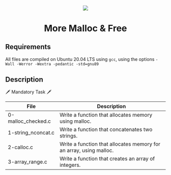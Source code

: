 <h4 align="Center">
<div classHeaderSticker>
<img src="https://media.giphy.com/media/PKFn44CIBJN9ps37S6/giphy.gif"/>
</div>
<h1 align="Center">More Malloc & Free </h1>
</h4>

## Requirements
All files are compiled on Ubuntu 20.04 LTS using `gcc`, using the options `-Wall -Werror -Wextra -pedantic -std=gnu89`

## Description

:dagger: Mandatory Task :dagger:

| File               | Description                                                        |
|--------------------|--------------------------------------------------------------------|
| 0-malloc_checked.c | Write a function that allocates memory using malloc.               |
| 1-string_nconcat.c | Write a function that concatenates two strings.                    |
| 2-calloc.c         | Write a function that allocates memory for an array, using malloc. |
| 3-array_range.c    | Write a function that creates an array of integers.                |9
